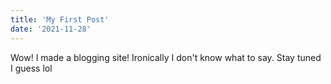 ```yaml
---
title: 'My First Post'
date: '2021-11-28'
---
```


Wow! I made a blogging site! Ironically I don't know what to say. Stay tuned I guess lol
